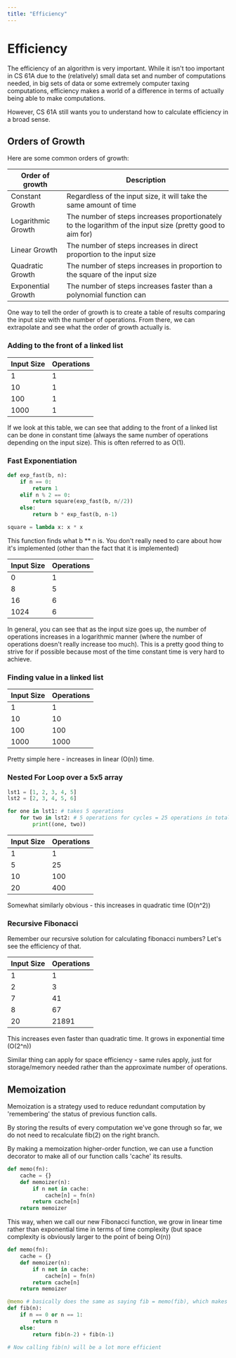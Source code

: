 ```yaml
---
title: "Efficiency"
---
```


# Efficiency

The efficiency of an algorithm is very important. While it isn't too important in CS 61A due to the (relatively) small data set and number of computations needed, in big sets of data or some extremely computer taxing computations, efficiency makes a world of a difference in terms of actually being able to make computations.

However, CS 61A still wants you to understand how to calculate efficiency in a broad sense.

## Orders of Growth

Here are some common orders of growth:

| Order of growth | Description |
|----------------|-------------|
| Constant Growth | Regardless of the input size, it will take the same amount of time |
| Logarithmic Growth | The number of steps increases proportionately to the logarithm of the input size (pretty good to aim for) |
| Linear Growth | The number of steps increases in direct proportion to the input size |
| Quadratic Growth | The number of steps increases in proportion to the square of the input size |
| Exponential Growth | The number of steps increases faster than a polynomial function can |

One way to tell the order of growth is to create a table of results comparing the input size with the number of operations. From there, we can extrapolate and see what the order of growth actually is.

### Adding to the front of a linked list

| Input Size | Operations |
|------------|------------|
| 1 | 1 |
| 10 | 1 |
| 100 | 1 |
| 1000 | 1 |

If we look at this table, we can see that adding to the front of a linked list can be done in constant time (always the same number of operations depending on the input size). This is often referred to as O(1).

### Fast Exponentiation

```python
def exp_fast(b, n):
    if n == 0:
        return 1
    elif n % 2 == 0:
        return square(exp_fast(b, n//2))
    else:
        return b * exp_fast(b, n-1) 

square = lambda x: x * x
```

This function finds what b ** n is. You don't really need to care about how it's implemented (other than the fact that it is implemented)

| Input Size | Operations |
|------------|------------|
| 0 | 1 |
| 8 | 5 |
| 16 | 6 |
| 1024 | 6 |

In general, you can see that as the input size goes up, the number of operations increases in a logarithmic manner (where the number of operations doesn't really increase too much). This is a pretty good thing to strive for if possible because most of the time constant time is very hard to achieve.

### Finding value in a linked list

| Input Size | Operations |
|------------|------------|
| 1 | 1 |
| 10 | 10 |
| 100 | 100 |
| 1000 | 1000 |

Pretty simple here - increases in linear (O(n)) time.

### Nested For Loop over a 5x5 array

```python
lst1 = [1, 2, 3, 4, 5]
lst2 = [2, 3, 4, 5, 6]

for one in lst1: # takes 5 operations
    for two in lst2: # 5 operations for cycles = 25 operations in total
        print((one, two)) 
```

| Input Size | Operations |
|------------|------------|
| 1 | 1 |
| 5 | 25 |
| 10 | 100 |
| 20 | 400 |

Somewhat similarly obvious - this increases in quadratic time (O(n^2))

### Recursive Fibonacci

Remember our recursive solution for calculating fibonacci numbers? Let's see the efficiency of that.

| Input Size | Operations |
|------------|------------|
| 1 | 1 |
| 2 | 3 |
| 7 | 41 |
| 8 | 67 |
| 20 | 21891 |

This increases even faster than quadratic time. It grows in exponential time (O(2^n))

Similar thing can apply for space efficiency - same rules apply, just for storage/memory needed rather than the approximate number of operations.

## Memoization

Memoization is a strategy used to reduce redundant computation by 'remembering' the status of previous function calls.

By storing the results of every computation we've gone through so far, we do not need to recalculate fib(2) on the right branch.

By making a memoization higher-order function, we can use a function decorator to make all of our function calls 'cache' its results.

```python
def memo(fn):
    cache = {}
    def memoizer(n):
        if n not in cache:
            cache[n] = fn(n)
        return cache[n]
    return memoizer
```

This way, when we call our new Fibonacci function, we grow in linear time rather than exponential time in terms of time complexity (but space complexity is obviously larger to the point of being O(n))

```python
def memo(fn):
    cache = {}
    def memoizer(n):
        if n not in cache:
            cache[n] = fn(n)
        return cache[n]
    return memoizer

@memo # basically does the same as saying fib = memo(fib), which makes it such that fib now points to the memoizer function
def fib(n):
    if n == 0 or n == 1:
        return n
    else:
        return fib(n-2) + fib(n-1)

# Now calling fib(n) will be a lot more efficient
``` 